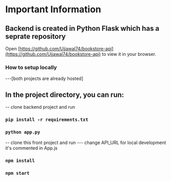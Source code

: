 # Important Information

## Backend is created in Python Flask which has a seprate repository

Open [https://github.com/Ujjawal74/bookstore-api](https://github.com/Ujjawal74/bookstore-api) to view it in your browser.

### How to setup locally

---[both projects are already hosted]

## In the project directory, you can run:

-- clone backend project and run

### `pip install -r requirements.txt`

### `python app.py`

-- clone this front project and run
--- change API_URL for local development it's commented in App.js

### `npm install`

### `npm start`
